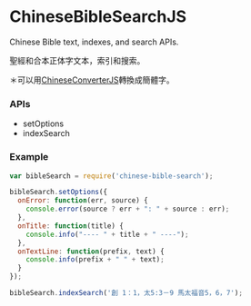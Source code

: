 # ChineseBibleSearchJS
Chinese Bible text, indexes, and search APIs.

聖經和合本正体字文本，索引和搜索。

＊可以用[ChineseConverterJS](https://github.com/xuan9/ChineseConverterJS)轉換成簡體字。

### APIs
- setOptions
- indexSearch

### Example
```javascript
var bibleSearch = require('chinese-bible-search');

bibleSearch.setOptions({
  onError: function(err, source) {
    console.error(source ? err + ": " + source : err);
  },
  onTitle: function(title) {
    console.info("---- " + title + " ----");
  },
  onTextLine: function(prefix, text) {
    console.info(prefix + " " + text);
  }
});

bibleSearch.indexSearch('創 1：1，太5:3－9 馬太福音5，6，7');
```
